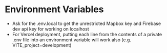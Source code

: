 # Environment Variables

- Ask for the .env.local to get the unrestricted Mapbox key and Firebase dev api key for working on localhost
- For Vercel deployment, putting each line from the contents of a private .env file into an environment variable will work also (e.g. VITE_project=development)
